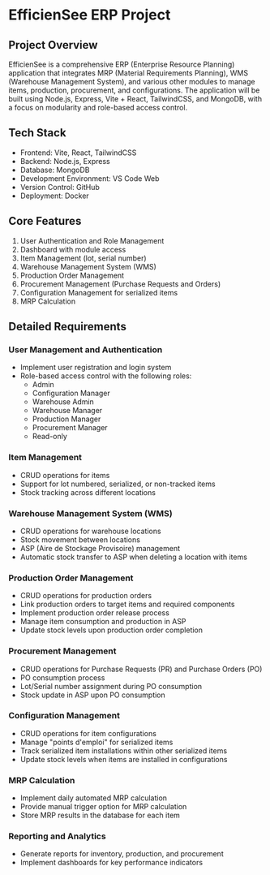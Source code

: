 # EfficienSee ERP Project

## Project Overview

EfficienSee is a comprehensive ERP (Enterprise Resource Planning) application that integrates MRP (Material Requirements Planning), WMS (Warehouse Management System), and various other modules to manage items, production, procurement, and configurations. The application will be built using Node.js, Express, Vite + React, TailwindCSS, and MongoDB, with a focus on modularity and role-based access control.

## Tech Stack

- Frontend: Vite, React, TailwindCSS
- Backend: Node.js, Express
- Database: MongoDB
- Development Environment: VS Code Web
- Version Control: GitHub
- Deployment: Docker

## Core Features

1. User Authentication and Role Management
2. Dashboard with module access
3. Item Management (lot, serial number)
4. Warehouse Management System (WMS)
5. Production Order Management
6. Procurement Management (Purchase Requests and Orders)
7. Configuration Management for serialized items
8. MRP Calculation

## Detailed Requirements

### User Management and Authentication

- Implement user registration and login system
- Role-based access control with the following roles:
  - Admin
  - Configuration Manager
  - Warehouse Admin
  - Warehouse Manager
  - Production Manager
  - Procurement Manager
  - Read-only

### Item Management

- CRUD operations for items
- Support for lot numbered, serialized, or non-tracked items
- Stock tracking across different locations

### Warehouse Management System (WMS)

- CRUD operations for warehouse locations
- Stock movement between locations
- ASP (Aire de Stockage Provisoire) management
- Automatic stock transfer to ASP when deleting a location with items

### Production Order Management

- CRUD operations for production orders
- Link production orders to target items and required components
- Implement production order release process
- Manage item consumption and production in ASP
- Update stock levels upon production order completion

### Procurement Management

- CRUD operations for Purchase Requests (PR) and Purchase Orders (PO)
- PO consumption process
- Lot/Serial number assignment during PO consumption
- Stock update in ASP upon PO consumption

### Configuration Management

- CRUD operations for item configurations
- Manage "points d'emploi" for serialized items
- Track serialized item installations within other serialized items
- Update stock levels when items are installed in configurations

### MRP Calculation

- Implement daily automated MRP calculation
- Provide manual trigger option for MRP calculation
- Store MRP results in the database for each item

### Reporting and Analytics

- Generate reports for inventory, production, and procurement
- Implement dashboards for key performance indicators
